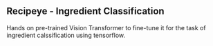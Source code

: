 ## Recipeye - Ingredient Classification
Hands on pre-trained Vision Transformer to fine-tune it for the task of ingredient calssification using tensorflow.
